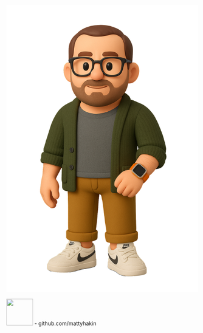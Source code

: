 <p align="center">
<img src="https://github.com/mattyhakin/mattyhakin.github.io/blob/main/docs/assets/Me(Nobg).png?raw=true">
</p>

<img src="https://upload.wikimedia.org/wikipedia/commons/9/91/Octicons-mark-github.svg" width="70" height="70"> - github.com/mattyhakin


